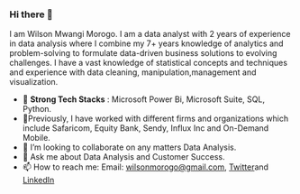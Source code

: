 ### Hi there 👋
I am Wilson Mwangi Morogo. I am a data analyst with 2 years of experience in data analysis where I combine my 7+ years knowledge of analytics and problem-solving to formulate data-driven business solutions to evolving challenges. I have a vast knowledge of statistical concepts and techniques and experience with data cleaning, manipulation,management and visualization.


- 🔭 **Strong Tech Stacks** : Microsoft Power Bi, Microsoft Suite, SQL, Python.
- 🌱Previously, I have worked with different firms and organizations which include Safaricom, Equity Bank, Sendy, Influx Inc and On-Demand Mobile.
- 👯 I’m looking to collaborate on any matters Data Analysis.
- 💬 Ask me about Data Analysis and Customer Success. 
- 📫 How to reach me: Email: wilsonmorogo@gmail.com, [Twitter](https://twitter.com/baronekajik)and [LinkedIn](https://www.linkedin.com/in/wilson-mwangi-b9236643/)

